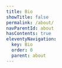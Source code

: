 ```yaml
---
title: Bio
showTitle: false
permalink: /about/
navParentId: about
hasContents: true
eleventyNavigation:
  key: Bio
  order: 0
  parent: about 
---
```

